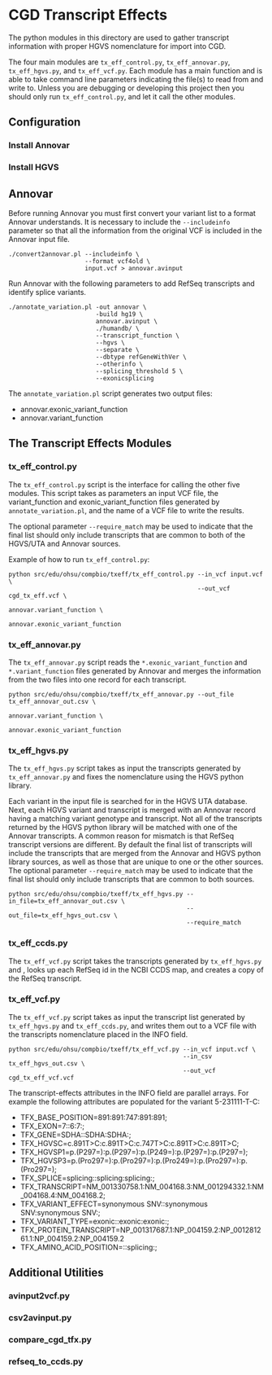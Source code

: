 # CGD Transcript Effects

The python modules in this directory are used to gather transcript information with proper HGVS nomenclature for import into CGD. 

The four main modules are ``tx_eff_control.py``, ``tx_eff_annovar.py``, ``tx_eff_hgvs.py``, and ``tx_eff_vcf.py``. Each module has a main function and is able to take command line parameters indicating the file(s) to read from and write to. Unless you are debugging or developing this project then you should only run ``tx_eff_control.py``, and let it call the other modules. 

## Configuration 

### Install Annovar

### Install HGVS


## Annovar

Before running Annovar you must first convert your variant list to a format Annovar understands. It is necessary to include the ``--includeinfo`` parameter so that all the information from the original VCF is included in the Annovar input file. 

```
./convert2annovar.pl --includeinfo \
                     --format vcf4old \
                     input.vcf > annovar.avinput
```

Run Annovar with the following parameters to add RefSeq transcripts and identify splice variants. 

```
./annotate_variation.pl -out annovar \
                        -build hg19 \
                        annovar.avinput \
                        ./humandb/ \
                        --transcript_function \
                        --hgvs \
                        --separate \
                        --dbtype refGeneWithVer \
                        --otherinfo \
                        --splicing_threshold 5 \
                        --exonicsplicing
```

The ``annotate_variation.pl`` script generates two output files: 
* annovar.exonic_variant_function
* annovar.variant_function

## The Transcript Effects Modules


### tx_eff_control.py 

The ``tx_eff_control.py`` script is the interface for calling the other five modules. This script takes as parameters an input VCF file, the variant_function and exonic_variant_function files generated by ``annotate_variation.pl``, and the name of a VCF file to write the results. 

The optional parameter ``--require_match`` may be used to indicate that the final list should only include transcripts that are common to both of the HGVS/UTA and Annovar sources. 

Example of how to run ``tx_eff_control.py``:

```
python src/edu/ohsu/compbio/txeff/tx_eff_control.py --in_vcf input.vcf \
                                                    --out_vcf cgd_tx_eff.vcf \
                                                    annovar.variant_function \
                                                    annovar.exonic_variant_function
```

### tx_eff_annovar.py

The ``tx_eff_annovar.py`` script reads the ``*.exonic_variant_function`` and ``*.variant_function`` files generated by Annovar and  merges the information from the two files into one record for each transcript. 

```
python src/edu/ohsu/compbio/txeff/tx_eff_annovar.py --out_file tx_eff_annovar_out.csv \
                                                    annovar.variant_function \
                                                    annovar.exonic_variant_function
```

### tx_eff_hgvs.py

The ``tx_eff_hgvs.py`` script takes as input the transcripts generated by ``tx_eff_annovar.py`` and fixes the nomenclature using the HGVS python library. 

Each variant in the input file is searched for in the HGVS UTA database. Next, each HGVS variant and transcript is merged with an Annovar record having a matching variant genotype and transcript. Not all of the transcripts returned by the HGVS python library will be matched with one of the Annovar transcripts. A common reason for mismatch is that RefSeq transcript versions are different. By default the final list of transcripts will include the transcripts that are merged from the Annovar and HGVS python library sources, as well as those that are unique to one or the other sources. The optional parameter ``--require_match`` may be used to indicate that the final list should only include transcripts that are common to both sources. 

```
python src/edu/ohsu/compbio/txeff/tx_eff_hgvs.py --in_file=tx_eff_annovar_out.csv \
                                                 --out_file=tx_eff_hgvs_out.csv \
                                                 --require_match
```

### tx_eff_ccds.py

The ``tx_eff_vcf.py`` script takes the transcripts generated by ``tx_eff_hgvs.py`` and , looks up each RefSeq id in the NCBI CCDS map, and creates a copy of the RefSeq transcript. 

### tx_eff_vcf.py

The ``tx_eff_vcf.py`` script takes as input the transcript list generated by ``tx_eff_hgvs.py`` and ``tx_eff_ccds.py``, and writes them out to a VCF file with the transcripts nomenclature placed in the INFO field. 

```
python src/edu/ohsu/compbio/txeff/tx_eff_vcf.py --in_vcf input.vcf \
                                                --in_csv tx_eff_hgvs_out.csv \
                                                --out_vcf cgd_tx_eff_vcf.vcf
```

The transcript-effects attributes in the INFO field are parallel arrays. For example the following attributes are populated for the variant 5-231111-T-C:

* TFX_BASE_POSITION=891:891:747:891:891;
* TFX_EXON=7::6:7:;
* TFX_GENE=SDHA::SDHA:SDHA:;
* TFX_HGVSC=c.891T>C:c.891T>C:c.747T>C:c.891T>C:c.891T>C;
* TFX_HGVSP1=p.(P297=):p.(P297=):p.(P249=):p.(P297=):p.(P297=);
* TFX_HGVSP3=p.(Pro297=):p.(Pro297=):p.(Pro249=):p.(Pro297=):p.(Pro297=);
* TFX_SPLICE=splicing::splicing:splicing:;
* TFX_TRANSCRIPT=NM_001330758.1:NM_004168.3:NM_001294332.1:NM_004168.4:NM_004168.2;
* TFX_VARIANT_EFFECT=synonymous SNV::synonymous SNV:synonymous SNV:;
* TFX_VARIANT_TYPE=exonic::exonic:exonic:;
* TFX_PROTEIN_TRANSCRIPT=NP_001317687.1:NP_004159.2:NP_001281261.1:NP_004159.2:NP_004159.2
* TFX_AMINO_ACID_POSITION=::splicing:;

## Additional Utilities

### avinput2vcf.py

### csv2avinput.py

### compare_cgd_tfx.py

### refseq_to_ccds.py

